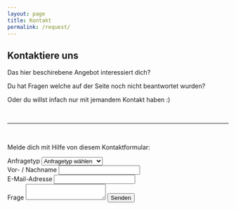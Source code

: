 ```yaml
---
layout: page
title: Kontakt
permalink: /request/
---
```


<h2>Kontaktiere uns</h2>

<p>Das hier beschirebene Angebot interessiert dich? </p>
<p>Du hat Fragen welche auf der Seite noch nicht beantwortet wurden?</p>
<p>Oder du willst infach nur mit jemandem Kontakt haben :)</p>
<br />
<hr />
<br />
<p>Melde dich mit Hilfe von diesem Kontaktformular:</p>

<form action="https://docs.google.com/forms/d/19dFnLboLB3v-exCOCJGwQUkt3Cjr6T_51y1AXnN_U-U/formResponse">
    <label for="request-type">Anfragetyp</label>
    <select name="entry.219969242">
		<option selected disabled>Anfragetyp wählen</option>
		<option>Allgemeine Anfrage</option>
		<option>Technische Frage</option>
		<option>Bestellung</option>
		<option>Support</option>
	</select>
    <br />
    <label for="name" class="bold">Vor- / Nachname</label>
    <input name="entry.1595707891" type="text" id="name" required />
    <br />
    <!-- SINGLE LINE TEXT FIELD -->
    <label for="mail" class="bold">E-Mail-Adresse</label>
    <input name="emailAddress" type="email" id="mail" required />
    <br />
    <!-- MULTI-LINE TEXT FIELD -->
    <label for="question" class="bold">Frage</label>
    <textarea name="entry.1968007443" id="request"></textarea>
    <!-- SUBMIT BUTTON -->
    <input class="button" type="submit" value="Senden">
</form>
